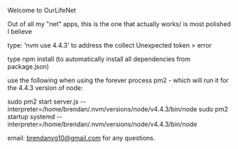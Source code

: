 Welcome to OurLifeNet

Out of all my "net" apps, this is the one that actually works/ is most polished I believe 



type: 'nvm use 4.4.3' to address the collect Unexpected token > error

type npm install (to automatically install all dependencies from package.json)

use the following when using the forever process pm2 - which will run it for the 4.4.3 version of node:

sudo pm2 start server.js --interpreter=/home/brendan/.nvm/versions/node/v4.4.3/bin/node
sudo pm2 startup systemd --interpreter=/home/brendan/.nvm/versions/node/v4.4.3/bin/node

email: brendanvg10@gmail.com for any questions.
